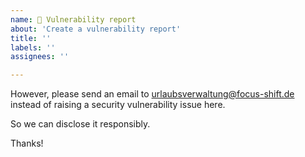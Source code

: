 ```yaml
---
name: 🐝 Vulnerability report
about: 'Create a vulnerability report'
title: ''
labels: ''
assignees: ''

---
```


<!--

Yay, thanks for your contribution. Your awesome 🥰
 
-->

However, please send an email to urlaubsverwaltung@focus-shift.de 
instead of raising a security vulnerability issue here.

So we can disclose it responsibly.

Thanks!
